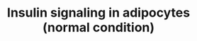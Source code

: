 ---
annotations:
- id: CL:0000136
  parent: native cell
  type: Cell Type Ontology
  value: fat cell
- id: PW:0000143
  parent: regulatory pathway
  type: Pathway Ontology
  value: insulin signaling pathway
authors:
- Anwesha
- Khanspers
- AMTan
- Egonw
- Ryanmiller
- Evelo
- Eweitz
citedin:
- link: PMC9015122
- link: PMC7925531
description: The paper (1) describes insulin signalling in human adipocytes under
  normal and diabetic states using mathematical models based on experimental data.
  This model corresponds to insulin signalling under normal conditions. Insulin signalling
  under diabetic condition is represented in WP3635. The model has been converted
  to GPML using the PathSBML plugin from PathVIsio, importing the model BIOMD0000000448
  from the BioModels Database directly. The layout has been improved manually.  Proteins
  on this pathway have targeted assays available via the [https://assays.cancer.gov/available_assays?wp_id=WP3634
  CPTAC Assay Portal]
last-edited: 2021-05-09
ndex: 58a4a6f5-8b67-11eb-9e72-0ac135e8bacf
organisms:
- Homo sapiens
redirect_from:
- /index.php/Pathway:WP3634
- /instance/WP3634
revision: null
schema-jsonld:
- '@context': https://schema.org/
  '@id': https://wikipathways.github.io/pathways/WP3634.html
  '@type': Dataset
  creator:
    '@type': Organization
    name: WikiPathways
  description: The paper (1) describes insulin signalling in human adipocytes under
    normal and diabetic states using mathematical models based on experimental data.
    This model corresponds to insulin signalling under normal conditions. Insulin
    signalling under diabetic condition is represented in WP3635. The model has been
    converted to GPML using the PathSBML plugin from PathVIsio, importing the model
    BIOMD0000000448 from the BioModels Database directly. The layout has been improved
    manually.  Proteins on this pathway have targeted assays available via the [https://assays.cancer.gov/available_assays?wp_id=WP3634
    CPTAC Assay Portal]
  keywords:
  - AS160
  - AS160p
  - GLUT4
  - GLUT4m
  - INSR
  - IRS1
  - IRS1307
  - IRS1p
  - IRS1p307
  - P
  - PKB
  - PKB308p
  - PKB308p473p
  - PKB473p
  - S6
  - S6K
  - S6Kp
  - S6p
  - X
  - insulin
  - mTORC1
  - mTORC1a
  - mTORC2
  - mTORC2a
  license: CC0
  name: Insulin signaling in adipocytes (normal condition)
seo: CreativeWork
title: Insulin signaling in adipocytes (normal condition)
wpid: WP3634
---